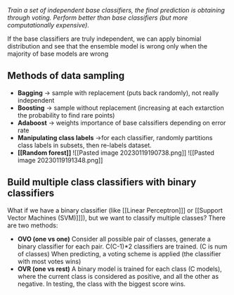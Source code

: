 _Train a set of independent base classifiers, the final prediction is obtaining through voting. Perform better than base classifiers (but more computationally expensive)._

If the base classifiers are truly independent, we can apply binomial distribution and see that the ensemble model is wrong only when the majority of base models are wrong

## Methods of data sampling
- **Bagging** -> sample with replacement (puts back randomly), not really independent 
- **Boosting** -> sample without replacement (increasing at each extarction the probability to find rare points)
- **Adaboost** -> weights importance of base calssifiers depending on error rate
- **Manipulating class labels** ->for each classifier, randomly partitions class labels in subsets, then re-labels dataset. 
- **[[Random forest]]**
![[Pasted image 20230119190738.png]]
![[Pasted image 20230119191348.png]]



## Build multiple class classifiers with binary classifiers
What if we have a binary classifier (like [[Linear Perceptron]]] or [[Support Vector Machines (SVM)]]]), but we want to classify multiple classes?
There are two methods:
- **OVO (one vs one)**
	Consider all possible pair of classes, generate a binary classifier for each pair.
	C(C-1)*2 classifiers are trained. (C is num of classes)
	When predicting, a voting scheme is applied (the classifier with most votes wins)
- **OVR (one vs rest)**
	A binary model is trained for each class (C models), where the current class is considered as positive, and all the other as negative. In testing, the class with the biggest score wins.


